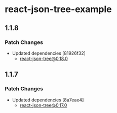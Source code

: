 # react-json-tree-example

## 1.1.8

### Patch Changes

- Updated dependencies [81926f32]
  - react-json-tree@0.18.0

## 1.1.7

### Patch Changes

- Updated dependencies [8a7eae4]
  - react-json-tree@0.17.0

